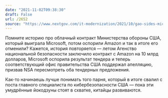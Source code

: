 ```yaml
---
date: "2021-11-02T09:38:30"
draft: False
url: /2652
source: "https://www.nextgov.com/it-modernization/2021/10/gao-sides-microsoft-massive-nsa-contract-protest/186487/"
---
```


Помните историю про облачный контракт Министерства обороны США, который выиграла Microsoft, потом оспорили Amazon и так в итоге его отменили? Кажется, история повторяется — летом Агенство национальной безопасности заключило контракт с Amazon на 10 млрд долларов, Microsoft оспорила результат тендера и теперь соответствующий офис правительства США поддержал апелляцию, призвав NSA пересмотреть оба тендерных предложения. 

Как-то начинаешь лучше понимать того парня, который в итоге свалил с поста главного специалиста по кибербезопасности США — пока эти умудрённые йокодзуны стоят в схватке, китайцы развиваются.
